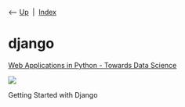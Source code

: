 <div class="nav">

⟵ [Up](index.html)  \|  [Index](index.html)

</div>

# django

<div class="cards">

<div class="card">

<div class="card-title">

[Web Applications in Python - Towards Data
Science](https://towardsdatascience.com/web-applications-in-python-a1a7edcb5b9e)

</div>

<div class="card-image">

[![](https://miro.medium.com/v2/resize:fit:1200/1*WcVSpd4HwRv5ee3z_wkeGQ.jpeg)](https://towardsdatascience.com/web-applications-in-python-a1a7edcb5b9e)

</div>

Getting Started with Django

</div>

</div>
